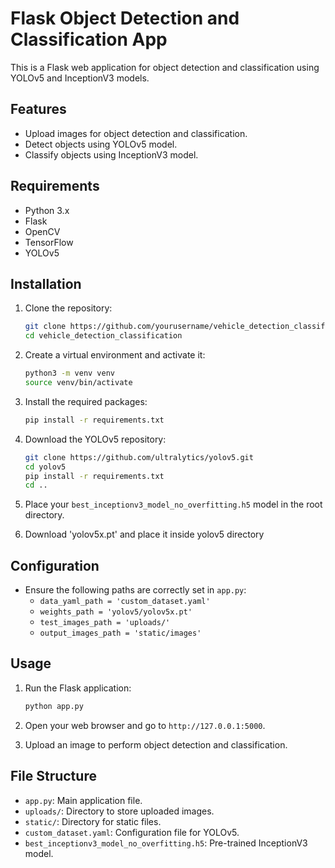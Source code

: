 # Flask Object Detection and Classification App

This is a Flask web application for object detection and classification using YOLOv5 and InceptionV3 models.

## Features

- Upload images for object detection and classification.
- Detect objects using YOLOv5 model.
- Classify objects using InceptionV3 model.

## Requirements

- Python 3.x
- Flask
- OpenCV
- TensorFlow
- YOLOv5

## Installation

1. Clone the repository:
    ```sh
    git clone https://github.com/yourusername/vehicle_detection_classification.git
    cd vehicle_detection_classification
    ```

2. Create a virtual environment and activate it:
    ```sh
    python3 -m venv venv
    source venv/bin/activate
    ```

3. Install the required packages:
    ```sh
    pip install -r requirements.txt
    ```

4. Download the YOLOv5 repository:
    ```sh
    git clone https://github.com/ultralytics/yolov5.git
    cd yolov5
    pip install -r requirements.txt
    cd ..
    ```

5. Place your `best_inceptionv3_model_no_overfitting.h5` model in the root directory.


6. Download 'yolov5x.pt' and place it inside yolov5 directory

## Configuration

- Ensure the following paths are correctly set in `app.py`:
    - `data_yaml_path = 'custom_dataset.yaml'`
    - `weights_path = 'yolov5/yolov5x.pt'`
    - `test_images_path = 'uploads/'`
    - `output_images_path = 'static/images'`

## Usage

1. Run the Flask application:
    ```sh
    python app.py
    ```

3. Open your web browser and go to `http://127.0.0.1:5000`.

4. Upload an image to perform object detection and classification.

## File Structure

- `app.py`: Main application file.
- `uploads/`: Directory to store uploaded images.
- `static/`: Directory for static files.
- `custom_dataset.yaml`: Configuration file for YOLOv5.
- `best_inceptionv3_model_no_overfitting.h5`: Pre-trained InceptionV3 model.

 
 
